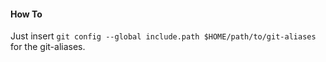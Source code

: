 #### How To

Just insert `git config --global include.path $HOME/path/to/git-aliases` for the git-aliases.

